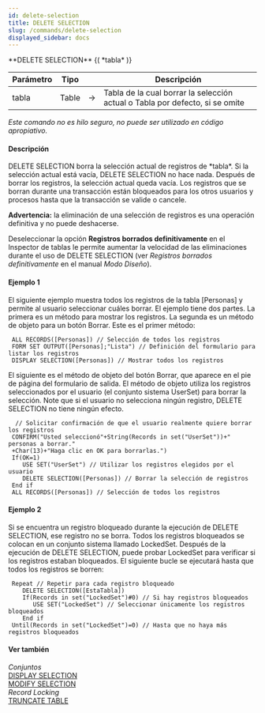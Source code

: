 ```yaml
---
id: delete-selection
title: DELETE SELECTION
slug: /commands/delete-selection
displayed_sidebar: docs
---
```


<!--REF #_command_.DELETE SELECTION.Syntax-->**DELETE SELECTION** {( *tabla* )}<!-- END REF-->
<!--REF #_command_.DELETE SELECTION.Params-->
| Parámetro | Tipo |  | Descripción |
| --- | --- | --- | --- |
| tabla | Table | &#8594;  | Tabla de la cual borrar la selección actual o Tabla por defecto, si se omite |

<!-- END REF-->

*Este comando no es hilo seguro, no puede ser utilizado en código apropiativo.*


#### Descripción 

<!--REF #_command_.DELETE SELECTION.Summary-->DELETE SELECTION borra la selección actual de registros de *tabla*.<!-- END REF--> Si la selección actual está vacía, DELETE SELECTION no hace nada. Después de borrar los registros, la selección actual queda vacía. Los registros que se borran durante una transacción están bloqueados para los otros usuarios y procesos hasta que la transacción se valide o cancele.

**Advertencia:** la eliminación de una selección de registros es una operación definitiva y no puede deshacerse.

Deseleccionar la opción **Registros borrados definitivamente** en el Inspector de tablas le permite aumentar la velocidad de las eliminaciones durante el uso de DELETE SELECTION (ver *Registros borrados definitivamente* en el manual *Modo Diseño*).

#### Ejemplo 1 

El siguiente ejemplo muestra todos los registros de la tabla \[Personas\] y permite al usuario seleccionar cuáles borrar. El ejemplo tiene dos partes. La primera es un método para mostrar los registros. La segunda es un método de objeto para un botón Borrar. Este es el primer método: 

```4d
 ALL RECORDS([Personas]) // Selección de todos los registros
 FORM SET OUTPUT([Personas];"Lista") // Definición del formulario para listar los registros
 DISPLAY SELECTION([Personas]) // Mostrar todos los registros
```

El siguiente es el método de objeto del botón Borrar, que aparece en el pie de página del formulario de salida. El método de objeto utiliza los registros seleccionados por el usuario (el conjunto sistema UserSet) para borrar la selección. Note que si el usuario no selecciona ningún registro, DELETE SELECTION no tiene ningún efecto.

```4d
  // Solicitar confirmación de que el usuario realmente quiere borrar los registros
 CONFIRM("Usted seleccionó"+String(Records in set("UserSet"))+" personas a borrar."
 +Char(13)+"Haga clic en OK para borrarlas.")
 If(OK=1)
    USE SET("UserSet") // Utilizar los registros elegidos por el usuario
    DELETE SELECTION([Personas]) // Borrar la selección de registros
 End if
 ALL RECORDS([Personas]) // Selección de todos los registros
```

#### Ejemplo 2 

Si se encuentra un registro bloqueado durante la ejecución de DELETE SELECTION, ese registro no se borra. Todos los registros bloqueados se colocan en un conjunto sistema llamado LockedSet. Después de la ejecución de DELETE SELECTION, puede probar LockedSet para verificar si los registros estaban bloqueados. El siguiente bucle se ejecutará hasta que todos los registros se borren:

```4d
 Repeat // Repetir para cada registro bloqueado
    DELETE SELECTION([EstaTabla])
    If(Records in set("LockedSet")#0) // Si hay registros bloqueados
       USE SET("LockedSet") // Seleccionar únicamente los registros bloqueados
    End if
 Until(Records in set("LockedSet")=0) // Hasta que no haya más registros bloqueados
```

#### Ver también 

*Conjuntos*  
[DISPLAY SELECTION](display-selection.md)  
[MODIFY SELECTION](modify-selection.md)  
*Record Locking*  
[TRUNCATE TABLE](truncate-table.md)  